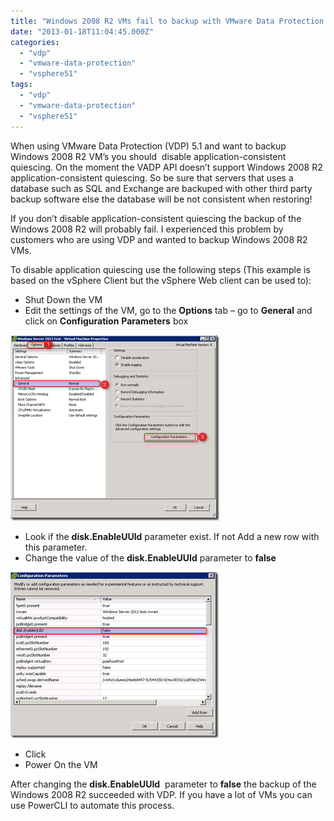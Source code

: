 ```yaml
---
title: "Windows 2008 R2 VMs fail to backup with VMware Data Protection (VDP)"
date: "2013-01-18T11:04:45.000Z"
categories: 
  - "vdp"
  - "vmware-data-protection"
  - "vsphere51"
tags: 
  - "vdp"
  - "vmware-data-protection"
  - "vsphere51"
---
```


When using VMware Data Protection (VDP) 5.1 and want to backup Windows 2008 R2 VM’s you should  disable application-consistent quiescing. On the moment the VADP API doesn’t support Windows 2008 R2 application-consistent quiescing. So be sure that servers that uses a database such as SQL and Exchange are backuped with other third party backup software else the database will be not consistent when restoring!

If you don’t disable application-consistent quiescing the backup of the Windows 2008 R2 will probably fail. I experienced this problem by customers who are using VDP and wanted to backup Windows 2008 R2 VMs.

To disable application quiescing use the following steps (This example is based on the vSphere Client but the vSphere Web client can be used to):

- Shut Down the VM
- Edit the settings of the VM, go to the **Options** tab – go to **General** and click on **Configuration** **Parameters** box

[![image](images/image_thumb4.png "image")](https://www.ivobeerens.nl/wp-content/uploads/2013/01/image4.png)

- Look if the **disk.EnableUUId** parameter exist. If not Add a new row with this parameter.
- Change the value of the **disk.EnableUUId** parameter to **false**

[![image](images/image_thumb5.png "image")](https://www.ivobeerens.nl/wp-content/uploads/2013/01/image5.png)

- Click
- Power On the VM

After changing the **disk.EnableUUId**  parameter to **false** the backup of the Windows 2008 R2 succeeded with VDP. If you have a lot of VMs you can use PowerCLI to automate this process.
